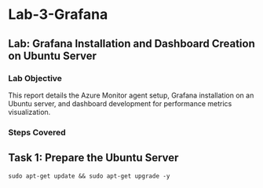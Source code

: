 # Lab-3-Grafana

## Lab: Grafana Installation and Dashboard Creation on Ubuntu Server

### Lab Objective

This report details the Azure Monitor agent setup, Grafana installation on an Ubuntu server, and dashboard development for performance metrics visualization.

###  Steps Covered

## Task 1: Prepare the Ubuntu Server

``` sudo apt-get update && sudo apt-get upgrade -y ```
